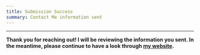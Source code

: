 ```yaml
---
title: Submission Success
summary: Contact Me information sent
---
```


<div class="row">
<div class="divider col-12">
</div>
<hr/>
<div class="col">
<b>
Thank you for reaching out! I will be reviewing the information you sent. In the
meantime, please continue to have a look through <a href="/">my website</a>.
</b>
</div>
</div>
